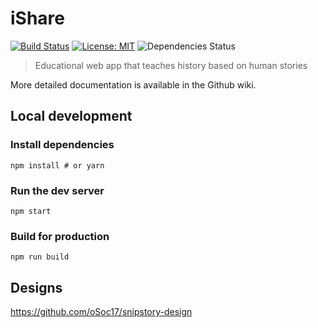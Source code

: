# iShare

[![Build Status](https://travis-ci.org/oSoc17/snipstory.svg?branch=develop)](https://travis-ci.org/oSoc17/snipstory)
[![License: MIT](https://img.shields.io/badge/License-MIT-blue.svg)](https://opensource.org/licenses/MIT)
![Dependencies Status](https://david-dm.org/osoc17/snipstory.svg)

> Educational web app that teaches history based on human stories

More detailed documentation is available in the Github wiki.

## Local development

### Install dependencies

```shell
npm install # or yarn
```

### Run the dev server

```
npm start
```

### Build for production

```
npm run build
```
## Designs
https://github.com/oSoc17/snipstory-design
